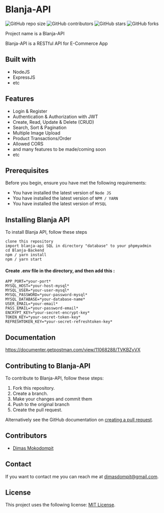 # Blanja-API

<!--- These are examples. See https://shields.io for others or to customize this set of shields. You might want to include dependencies, project status and licence info here --->

![GitHub repo size](https://img.shields.io/github/repo-size/dimasdompit/Blanja-Backend)
![GitHub contributors](https://img.shields.io/github/contributors/dimasdompit/Blanja-Backend)
![GitHub stars](https://img.shields.io/github/stars/dimasdompit/Blanja-Backend?style=social)
![GitHub forks](https://img.shields.io/github/forks/dimasdompit/Blanja-Backend?style=social)

Project name is a Blanja-API

Blanja-API is a RESTful API for E-Commerce App

## Built with

- NodeJS
- ExpressJS
- etc

## Features

- Login & Register
- Authentication & Authorization with JWT
- Create, Read, Update & Delete (CRUD)
- Search, Sort & Pagination
- Multiple Image Upload
- Product Transactions/Order
- Allowed CORS
- and many features to be made/coming soon
- etc

## Prerequisites

Before you begin, ensure you have met the following requirements:

<!--- These are just example requirements. Add, duplicate or remove as required --->

- You have installed the latest version of `Node JS`
- You have installed the latest version of `NPM / YARN`
- You have installed the latest version of `MYSQL`

## Installing Blanja API

To install Blanja API, follow these steps

```
clone this repository
import blanja-api SQL in directory "database" to your phpmyadmin
cd Blanja-Backend
npm / yarn install
npm / yarn start
```

#### Create .env file in the directory, and then add this :

```
APP_PORT=*your-port*
MYSQL_HOST=*your-host-mysql*
MYSQL_USER=*your-user-mysql*
MYSQL_PASSWORD=*your-password-mysql*
MYSQL_DATABASE=*your-database-name*
USER_EMAIL=*your-email*
PASS_EMAIL=*your-password-email*
ENCRYPT_KEY=*your-secret-encrypt-key*
TOKEN_KEY=*your-secret-token-key*
REFRESHTOKEN_KEY=*your-secret-refreshtoken-key*
```

## Documentation

https://documenter.getpostman.com/view/11068288/TVKBZyVX

## Contributing to Blanja-API

<!--- If your README is long or you have some specific process or steps you want contributors to follow, consider creating a separate CONTRIBUTING.md file--->

To contribute to Blanja-API, follow these steps:

1. Fork this repository.
2. Create a branch.
3. Make your changes and commit them
4. Push to the original branch
5. Create the pull request.

Alternatively see the GitHub documentation on [creating a pull request](https://help.github.com/en/github/collaborating-with-issues-and-pull-requests/creating-a-pull-request).

## Contributors

- [Dimas Mokodompit](https://github.com/dimasdompit)

## Contact

If you want to contact me you can reach me at <dimasdompit@gmail.com>.

## License

<!--- If you're not sure which open license to use see https://choosealicense.com/--->

This project uses the following license: [MIT License](https://github.com/dimasdompit/Blanja-Backend/blob/master/LICENSE).
